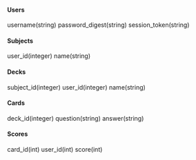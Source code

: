 <h4>Users</h4>

username(string)
password_digest(string)
session_token(string)

<h4>Subjects</h4>

user_id(integer)
name(string)

<h4>Decks</h4>

subject_id(integer)
user_id(integer)
name(string)

<h4>Cards</h4>

deck_id(integer)
question(string)
answer(string)

<h4>Scores</h4>

card_id(int)
user_id(int)
score(int)
